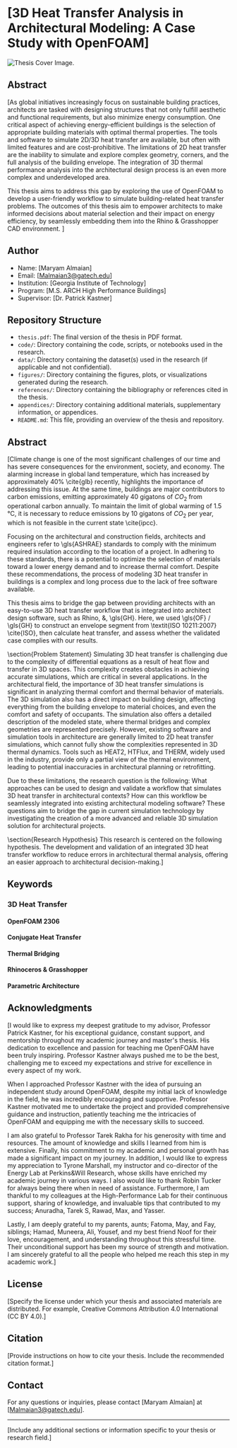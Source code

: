 # [3D Heat Transfer Analysis in Architectural Modeling: A Case Study with OpenFOAM]

![Thesis Cover Image.]([https://myoctocat.com/assets/images/base-octocat.svg](https://github.com/kastnerp/MT-3D-Heat-Transfer-Analysis-in-Architectural-Modeling/blob/main/Figures/newvalleg.pdf))

## Abstract

[As global initiatives increasingly focus on sustainable building practices, architects are tasked with designing structures that not only fulfill aesthetic and functional requirements, but also minimize energy consumption. One critical aspect of achieving energy-efficient buildings is the selection of appropriate building materials with optimal thermal properties. 
The tools and software to simulate 2D/3D heat transfer are available, but often with limited features and are cost-prohibitive. The limitations of 2D heat transfer are the inability to simulate and explore complex geometry, corners, and the full analysis of the building envelope.
The integration of 3D thermal performance analysis into the architectural design process is an even more complex and underdeveloped area. 


This thesis aims to address this gap by exploring the use of OpenFOAM to develop a user-friendly workflow to simulate building-related heat transfer problems.
The outcomes of this thesis aim to empower architects to make informed decisions about material selection and their impact on energy efficiency, by seamlessly embedding them into the Rhino \& Grasshopper CAD environment. ]

## Author

- Name: [Maryam Almaian]
- Email: [Malmaian3@gatech.edu]
- Institution: [Georgia Institute of Technology]
- Program: [M.S. ARCH High Performance Buildings]
- Supervisor: [Dr. Patrick Kastner]

## Repository Structure

- `thesis.pdf`: The final version of the thesis in PDF format.
- `code/`: Directory containing the code, scripts, or notebooks used in the research.
- `data/`: Directory containing the dataset(s) used in the research (if applicable and not confidential).
- `figures/`: Directory containing the figures, plots, or visualizations generated during the research.
- `references/`: Directory containing the bibliography or references cited in the thesis.
- `appendices/`: Directory containing additional materials, supplementary information, or appendices.
- `README.md`: This file, providing an overview of the thesis and repository.

## Abstract

[Climate change is one of the most significant challenges of our time and has severe consequences for the environment, society, and economy. The alarming increase in global land temperature, which has increased by approximately 40\% \cite{glb} recently, highlights the importance of addressing this issue. At the same time, buildings are major contributors to carbon emissions, emitting approximately 40 gigatons of $CO_2$ from operational carbon annually. To maintain the limit of global warming of 1.5 °C, it is necessary to reduce emissions by 10 gigatons of $CO_2$ per year, which is not feasible in the current state \cite{ipcc}.



Focusing on the architectural and construction fields, architects and engineers refer to \gls{ASHRAE} standards to comply with the minimum required insulation according to the location of a project. 
In adhering to these standards, there is a potential to optimize the selection of materials toward a lower energy demand and to increase thermal comfort. Despite these recommendations, the process of modeling 3D heat transfer in buildings is a complex and long process due to the lack of free software available. 

This thesis aims to bridge the gap between providing architects with an easy-to-use 3D heat transfer workflow that is integrated into architect design software, such as Rhino\, \&\, \gls{GH}. Here, we used \gls{OF} / \gls{GH} to construct an envelope segment from \textit{ISO 10211:2007}
\cite{ISO}, then calculate heat transfer, and assess whether the validated case complies with our results. 



\section{Problem Statement}
Simulating 3D heat transfer is challenging due to the complexity of differential equations as a result of heat flow and transfer in 3D spaces. 
This complexity creates obstacles in achieving accurate simulations, which are critical in several applications. In the architectural field, the importance of 3D heat transfer simulations is significant in analyzing thermal comfort and thermal behavior of materials. The 3D simulation also has a direct impact on building design, affecting everything from the building envelope to material choices, and even the comfort and safety of occupants. The simulation also offers a detailed description of the modeled state, where thermal bridges and complex geometries are represented precisely.
However, existing software and simulation tools in architecture are generally limited to 2D heat transfer simulations, which cannot fully show the complexities represented in 3D thermal dynamics. Tools such as HEAT2, HTFlux, and THERM, widely used in the industry, provide only a partial view of the thermal environment, leading to potential inaccuracies in architectural planning or retrofitting.

Due to these limitations, the research question is the following: What approaches can be used to design and validate a workflow that simulates 3D heat transfer in architectural contexts? How can this workflow be seamlessly integrated into existing architectural modeling software? These questions aim to bridge the gap in current simulation technology by investigating the creation of a more advanced and reliable 3D simulation solution for architectural projects.

\section{Research Hypothesis}
This research is centered on the following hypothesis.
The development and validation of an integrated 3D heat transfer workflow to reduce errors in architectural thermal analysis, offering an easier approach to architectural decision-making.]

## Keywords

### 3D Heat Transfer 
#### OpenFOAM 2306
#### Conjugate Heat Transfer 
#### Thermal Bridging 
#### Rhinoceros & Grasshopper   
#### Parametric Architecture

## Acknowledgments

[I would like to express my deepest gratitude to my advisor, Professor Patrick Kastner, for his exceptional guidance, constant support, and mentorship throughout my academic journey and master's thesis. His dedication to excellence and passion for teaching me OpenFOAM have been truly inspiring. Professor Kastner always pushed me to be the best, challenging me to exceed my expectations and strive for excellence in every aspect of my work. 

When I approached Professor Kastner with the idea of pursuing an independent study around OpenFOAM, despite my initial lack of knowledge in the field, he was incredibly encouraging and supportive. Professor Kastner motivated me to undertake the project and provided comprehensive guidance and instruction, patiently teaching me the intricacies of OpenFOAM and equipping me with the necessary skills to succeed.

I am also grateful to Professor Tarek Rakha for his generosity with time and resources. The amount of knowledge and skills I learned from him is extensive. Finally, his commitment to my academic and personal growth has made a significant impact on my journey. In addition, I would like to express my appreciation to Tyrone Marshall, my instructor and co-director of the Energy Lab at Perkins\&Will Research, whose skills have enriched my academic journey in various ways. I also would like to thank Robin Tucker for always being there when in need of assistance. Furthermore, I am thankful to my colleagues at the High-Performance Lab for their continuous support, sharing of knowledge, and invaluable tips that contributed to my success; Anuradha, Tarek S, Rawad, Max, and Yasser.

Lastly, I am deeply grateful to my parents, aunts; Fatoma, May, and Fay, siblings; Hamad, Muneera, Ali, Yousef, and my best friend Noof for their love, encouragement, and understanding throughout this stressful time. Their unconditional support has been my source of strength and motivation.
I am sincerely grateful to all the people who helped me reach this step in my academic work.]

## License

[Specify the license under which your thesis and associated materials are distributed. For example, Creative Commons Attribution 4.0 International (CC BY 4.0).]

## Citation

[Provide instructions on how to cite your thesis. Include the recommended citation format.]

## Contact

For any questions or inquiries, please contact [Maryam Almaian] at [Malmaian3@gatech.edu].

---

[Include any additional sections or information specific to your thesis or research field.]
